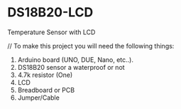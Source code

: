 # DS18B20-LCD
Temperature Sensor with LCD

// To make this project you will need the following things:
1. Arduino board (UNO, DUE, Nano, etc..).
2. DS18B20 sensor a waterproof or not 
3. 4.7k resistor (One)
4. LCD
5. Breadboard or PCB
6. Jumper/Cable
